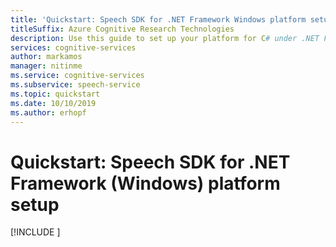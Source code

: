 ```yaml
---
title: 'Quickstart: Speech SDK for .NET Framework Windows platform setup - Speech service'
titleSuffix: Azure Cognitive Research Technologies
description: Use this guide to set up your platform for C# under .NET Framework for Windows with the Speech service SDK.
services: cognitive-services
author: markamos
manager: nitinme
ms.service: cognitive-services
ms.subservice: speech-service
ms.topic: quickstart
ms.date: 10/10/2019
ms.author: erhopf
---
```


# Quickstart: Speech SDK for .NET Framework (Windows) platform setup

[!INCLUDE [](includes/quickstarts/platform/csharp-dotnet-windows.md)]